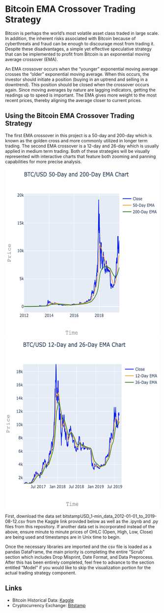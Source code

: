 # Bitcoin EMA Crossover Trading Strategy
Bitcoin is perhaps the world’s most volatile asset class traded in large scale.  In addition, the inherent risks associated with Bitcoin because of cyberthreats and fraud can be enough to discourage most from trading it.  Despite these disadvantages, a simple yet effective speculative strategy that can be implemented to profit from Bitcoin is an exponential moving average crossover (EMA).

An EMA crossover occurs when the “younger” exponential moving average crosses the “older” exponential moving average.  When this occurs, the investor should initiate a position (buying in an uptrend and selling in a downtrend).  This position should be closed when the crossover occurs again.  Since moving averages by nature are lagging indicators, getting the readings up to speed is important.  The EMA gives more weight to the most recent prices, thereby aligning the average closer to current prices.

## Using the Bitcoin EMA Crossover Trading Strategy
The first EMA crossover in this project is a 50-day and 200-day which is known as the golden cross and more commonly utilized in longer term trading.  The second EMA crossover is a 12-day and 26-day which is usually applied in medium term trading.  Both of these strategies will be visually represented with interactive charts that feature both zooming and panning capabilities for more precise analysis.

<p align="center">
<img src="images/Screen Shot 2019-11-09 at 5.45.15 PM.png" width="650" height="550">
<img src="images/Screen Shot 2019-11-09 at 5.47.25 PM.png" width="650" height="550">
</p>

First, download the data set bitstampUSD_1-min_data_2012-01-01_to_2019-08-12.csv from the Kaggle link provided below as well as the .ipynb and .py files from this repository.  If another data set is incorporated instead of the above, ensure minute to minute prices of OHLC (Open, High, Low, Close) are being used and timestamps are in Unix time to begin.

Once the necessary libraries are imported and the csv file is loaded as a pandas DataFrame, the main priority is completing the entire “Scrub” section which includes Drop Misprint, Date Format, and Data Preprocess.  After this has been entirely completed, feel free to advance to the section entitled “Model” if you would like to skip the visualization portion for the actual trading strategy component.

## Links
* Bitcoin Historical Data: [Kaggle](https://www.kaggle.com/mczielinski/bitcoin-historical-data/data)
* Cryptocurrency Exchange: [Bitstamp](https://www.bitstamp.net/)

